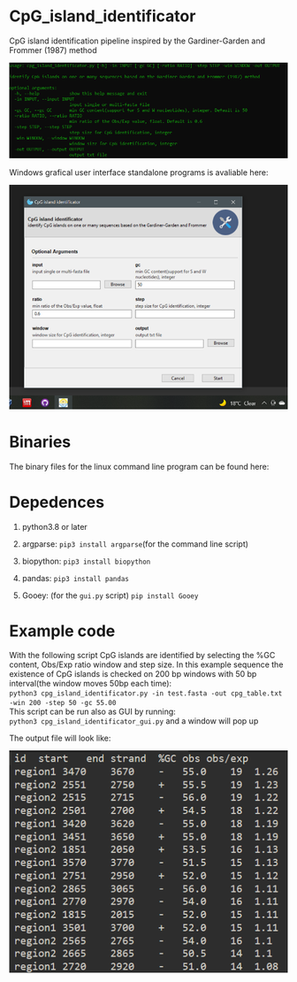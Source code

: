 # CpG_island_identificator 

CpG island identification pipeline inspired by the  Gardiner-Garden and Frommer (1987) method 

![](img/arguments.png) 

Windows grafical user interface standalone programs is avaliable here:

![](img/program_gui.png)

# **Binaries**
The binary files for the linux command line program can be found here: 

# **Depedences**

1. python3.8 or later

2. argparse: `pip3 install argparse`(for the command line script)  

3. biopython: `pip3 install biopython`

4. pandas: `pip3 install pandas`  

5. Gooey: (for the `gui.py` script) `pip install Gooey`


# **Example code**

 With the following script CpG islands are identified by selecting the %GC content, Obs/Exp ratio  window and step size. In this example sequence the existence of CpG islands is checked on 200 bp windows with 50 bp interval(the window moves 50bp each time):  
`python3 cpg_island_identificator.py -in test.fasta -out cpg_table.txt -win 200 -step 50 -gc 55.00`  
This script can be run also as GUI by running:   
`python3 cpg_island_identificator_gui.py` and a window will pop up

The output file will look like: 

![](img/example_output.png)
